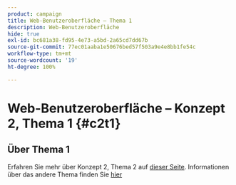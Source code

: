 ```yaml
---
product: campaign
title: Web-Benutzeroberfläche – Thema 1
description: Web-Benutzeroberfläche
hide: true
exl-id: bc681a38-fd95-4e73-a5bd-2a65cd7dd67b
source-git-commit: 77ec01aaba1e50676bed57f503a9e4e8bb1fe54c
workflow-type: tm+mt
source-wordcount: '19'
ht-degree: 100%

---
```


# Web-Benutzeroberfläche – Konzept 2, Thema 1 {#c2t1}

## Über Thema 1

Erfahren Sie mehr über Konzept 2, Thema 2 auf [dieser Seite](topic2.md).
Informationen über das andere Thema finden Sie [hier](../../automation/workflow/about-workflows.md)
